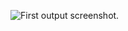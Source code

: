 ![First output screenshot.](https://media.discordapp.net/attachments/1101944447740162058/1101944498566729728/op1.png?width=607&height=242)
